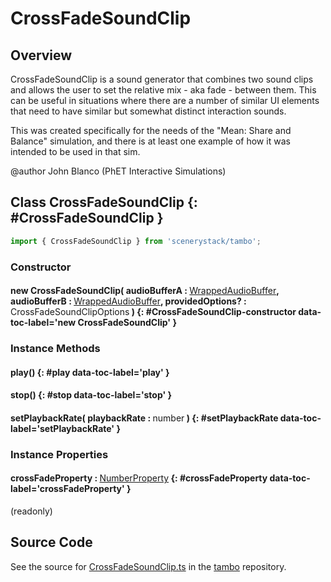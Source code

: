 # CrossFadeSoundClip

## Overview

CrossFadeSoundClip is a sound generator that combines two sound clips and allows the user to set the relative mix -
aka fade - between them.  This can be useful in situations where there are a number of similar UI elements that need
to have similar but somewhat distinct interaction sounds.

This was created specifically for the needs of the "Mean: Share and Balance" simulation, and there is at least one
example of how it was intended to be used in that sim.

@author John Blanco (PhET Interactive Simulations)

## Class CrossFadeSoundClip {: #CrossFadeSoundClip }


```js
import { CrossFadeSoundClip } from 'scenerystack/tambo';
```
### Constructor

#### new CrossFadeSoundClip( audioBufferA : <span style="font-weight: 400;">[WrappedAudioBuffer](../tambo/WrappedAudioBuffer.md)</span>, audioBufferB : <span style="font-weight: 400;">[WrappedAudioBuffer](../tambo/WrappedAudioBuffer.md)</span>, providedOptions? : <span style="font-weight: 400;">CrossFadeSoundClipOptions</span> ) {: #CrossFadeSoundClip-constructor data-toc-label='new CrossFadeSoundClip' }

### Instance Methods

#### play() {: #play data-toc-label='play' }

#### stop() {: #stop data-toc-label='stop' }

#### setPlaybackRate( playbackRate : <span style="font-weight: 400;"><span style="color: hsla(calc(var(--md-hue) + 180deg),80%,40%,1);">number</span></span> ) {: #setPlaybackRate data-toc-label='setPlaybackRate' }

### Instance Properties

#### crossFadeProperty : <span style="font-weight: 400;">[NumberProperty](../axon/NumberProperty.md)</span> {: #crossFadeProperty data-toc-label='crossFadeProperty' }

(readonly)



## Source Code

See the source for [CrossFadeSoundClip.ts](https://github.com/phetsims/tambo/blob/main/js/sound-generators/CrossFadeSoundClip.ts) in the [tambo](https://github.com/phetsims/tambo) repository.
